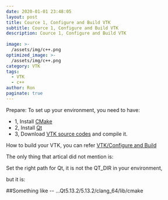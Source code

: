 ```yaml
---
date: 2020-01-01 23:48:05
layout: post
title: Cource 1, Configure and Build VTK
subtitle: Cource 1, Configure and Build VTK
description: Cource 1, Configure and Build VTK
  
image: >-
  /assets/img/c++.png
optimized_image: >-
  /assets/img/c++.png
category: VTK
tags:
  - VTK
  - c++
author: Ron
paginate: true
---
```


Prepare:
To set up your environment, you need to have:
- 1, Install [CMake](https://cmake.org/download/)
- 2, Install [Qt](qt.io)
- 3, Download [VTK source codes](https://vtk.org/download/) and compile it.

How to build your VTK, you can refer [VTK/Configure and Build](https://vtk.org/Wiki/VTK/Configure_and_Build)

The only thing that artical did not mention is:

Set the right path for Qt, it is not the QT_DIR in your environment, 

but it is: 

##Something like -- ...Qt5.13.2/5.13.2/clang_64/lib/cmake